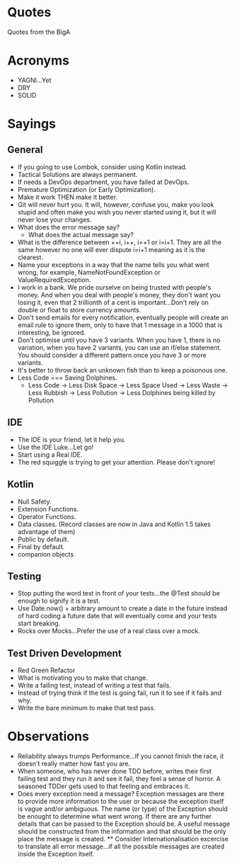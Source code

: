 # Quotes
Quotes from the BigA

# Acronyms
* YAGNI...Yet
* DRY
* SOLID

# Sayings

## General
* If you going to use Lombok, consider using Kotlin instead.
* Tactical Solutions are always permanent.
* If needs a DevOps department, you have failed at DevOps.
* Premature Optimization (or Early Optimization).
* Make it work THEN make it better.
* Git will never hurt you. It will, however, confuse you, make you look stupid and often make you wish you never started using it, but it will never lose your changes.
* What does the error message say?
  * What does the actual message say?
* What is the difference between ++i, i++, i=+1 or i=i+1. They are all the same however no one will ever dispute i=i+1 meaning as it is the clearest.
* Name your exceptions in a way that the name tells you what went wrong, for example, NameNotFoundException or ValueRequiredException.
* I work in a bank. We pride ourselve on being trusted with people's money. And when you deal with people's money, they don't want you losing it, even that 2 trillionth of a cent is important...Don't rely on double or float to store currency amounts.
* Don't send emails for every notification, eventually people will create an email rule to ignore them, only to have that 1 message in a 1000 that is interesting, be ignored.
* Don't optimise until you have 3 variants. When you have 1, there is no variation, when you have 2 variants, you can use an if/else statement. You should consider a different pattern once you have 3 or more variants.
* It's better to throw back an unknown fish than to keep a poisonous one.
* Less Code === Saving Dolphines. 
  * Less Code -> Less Disk Space -> Less Space Used -> Less Waste -> Less Rubbish -> Less Pollution -> Less Dolphines being killed by Pollution

## IDE
* The IDE is your friend, let it help you.
* Use the IDE Luke...Let go!
* Start using a Real IDE.
* The red squiggle is trying to get your attention. Please don't ignore!

## Kotlin
* Null Safety.
* Extension Functions.
* Operator Functions.
* Data classes. (Record classes are now in Java and Kotlin 1.5 takes advantage of them)
* Public by default.
* Final by default.
* companion objects

## Testing
* Stop putting the word test in front of your tests...the @Test should be enough to signify it is a test.
* Use Date.now() + arbitrary amount to create a date in the future instead of hard coding a future date that will eventually come and your tests start breaking.
* Rocks over Mocks...Prefer the use of a real class over a mock.

## Test Driven Development
* Red Green Refactor
* What is motivating you to make that change.
* Write a failing test, instead of writing a test that fails.
* Instead of trying think if the test is going fail, run it to see if it fails and why.
* Write the bare minimum to make that test pass.

# Observations
* Reliability always trumps Performance...If you cannot finish the race, it doesn't really matter how fast you are.
* When someone, who has never done TDD before, writes their first failing test and they run it and see it fail, they feel a sense of horror. A seasoned TDDer gets used to that feeling and embraces it.
* Does every exception need a message? Exception messages are there to provide more information to the user or because the exception itself is vague and/or ambiguous. The name (or type) of the Exception should be enought to determine what went wrong. If there are any further details that can be passed to the Exception should be. A useful message should be constructed from the information and that should be the only place the message is created.
** Consider Internationalisation excercise to translate all error message...if all the possible messages are created inside the Exception itself.

